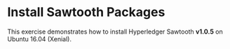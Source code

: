 # Install Sawtooth Packages

This exercise demonstrates how to install Hyperledger Sawtooth **v1.0.5** on Ubuntu 16.04 (Xenial).